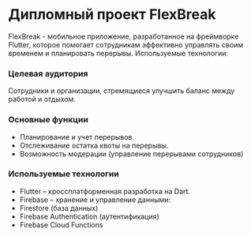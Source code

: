 # Дипломный проект FlexBreak

FlexBreak - мобильное приложение, разработанное на фреймворке Flutter, которое помогает сотрудникам эффективно управлять своим временем и планировать перерывы.
Используемые технологии: 

### Целевая аудитория
Сотрудники и организации, стремящиеся улучшить баланс между работой и отдыхом. 

### Основные функции
- Планирование и учет перерывов.
- Отслеживание остатка квоты на перерывы.
- Возможность модерации (управление перерывами сотрудников)

### Используемые технологии
- Flutter – кроссплатформенная разработка на Dart.
- Firebase – хранение и управление данными:
- Firestore (база данных)
- Firebase Authentication (аутентификация)
- Firebase Cloud Functions